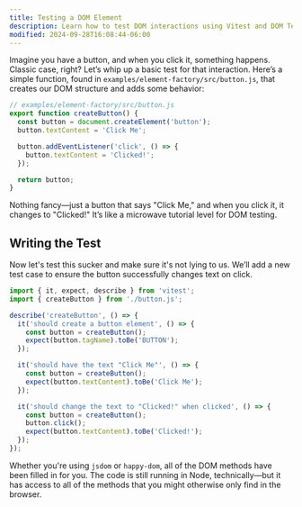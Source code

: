 ```yaml
---
title: Testing a DOM Element
description: Learn how to test DOM interactions using Vitest and DOM Testing Library.
modified: 2024-09-28T16:08:44-06:00
---
```


Imagine you have a button, and when you click it, something happens. Classic case, right? Let’s whip up a basic test for that interaction. Here’s a simple function, found in `examples/element-factory/src/button.js`, that creates our DOM structure and adds some behavior:

```javascript
// examples/element-factory/src/button.js
export function createButton() {
  const button = document.createElement('button');
  button.textContent = 'Click Me';

  button.addEventListener('click', () => {
    button.textContent = 'Clicked!';
  });

  return button;
}
```

Nothing fancy—just a button that says "Click Me," and when you click it, it changes to "Clicked!" It’s like a microwave tutorial level for DOM testing.

## Writing the Test

Now let's test this sucker and make sure it's not lying to us. We’ll add a new test case to ensure the button successfully changes text on click.

```javascript
import { it, expect, describe } from 'vitest';
import { createButton } from './button.js';

describe('createButton', () => {
  it('should create a button element', () => {
    const button = createButton();
    expect(button.tagName).toBe('BUTTON');
  });

  it('should have the text "Click Me"', () => {
    const button = createButton();
    expect(button.textContent).toBe('Click Me');
  });

  it('should change the text to "Clicked!" when clicked', () => {
    const button = createButton();
    button.click();
    expect(button.textContent).toBe('Clicked!');
  });
});
```

Whether you're using `jsdom` or `happy-dom`, all of the DOM methods have been filled in for you. The code is still running in Node, technically—but it has access to all of the methods that you might otherwise only find in the browser.

